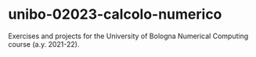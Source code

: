 # unibo-02023-calcolo-numerico
Exercises and projects for the University of Bologna Numerical Computing course (a.y. 2021-22).
